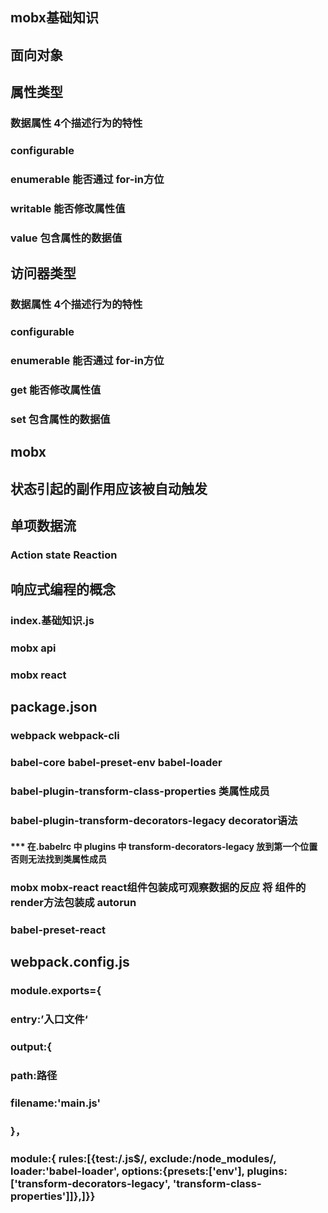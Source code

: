 ## mobx基础知识
## 面向对象
## 属性类型
### 数据属性 4个描述行为的特性
### configurable 
### enumerable 能否通过 for-in方位
### writable 能否修改属性值
### value  包含属性的数据值 
##
##
## 访问器类型
### 数据属性 4个描述行为的特性
### configurable 
### enumerable 能否通过 for-in方位
### get 能否修改属性值
### set  包含属性的数据值 

## mobx
## 状态引起的副作用应该被自动触发
## 单项数据流
### Action  state Reaction 


## 响应式编程的概念
###  index.基础知识.js
###  mobx api 
###  mobx react 


## package.json
### webpack webpack-cli
### babel-core babel-preset-env babel-loader
### babel-plugin-transform-class-properties 类属性成员
### babel-plugin-transform-decorators-legacy decorator语法
#### ***  在.babelrc 中 plugins 中 transform-decorators-legacy 放到第一个位置 否则无法找到类属性成员
### mobx mobx-react react组件包装成可观察数据的反应 将 组件的render方法包装成 autorun 
### babel-preset-react

## webpack.config.js
### module.exports={
###     entry:’入口文件‘
###     output:{
###         path:路径
###         filename:'main.js'
###     }，
###     module:{ rules:[{test:/\.js$/, exclude:/node_modules/, loader:'babel-loader',           options:{presets:['env'], plugins:['transform-decorators-legacy',         'transform-class-properties']]},]}}

   

